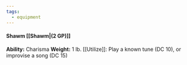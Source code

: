 ```yaml
---
tags:
  - equipment
---
```

####  Shawm [[Shawm|(2 GP)]]
**Ability:** Charisma **Weight:** 1 lb.
[[Utilize]]: Play a known tune (DC 10), or improvise a song (DC 15)